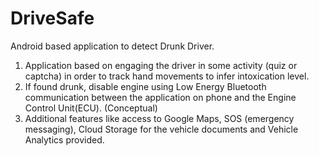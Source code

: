 # DriveSafe

Android based application to detect Drunk Driver.
1. Application based on engaging the driver in some activity (quiz or captcha) in order to track hand movements to infer intoxication level.
2. If found drunk, disable engine using Low Energy Bluetooth communication between the application on phone and the Engine Control Unit(ECU). (Conceptual)
3. Additional features like access to Google Maps, SOS (emergency messaging), Cloud Storage for the vehicle documents and Vehicle Analytics provided.
